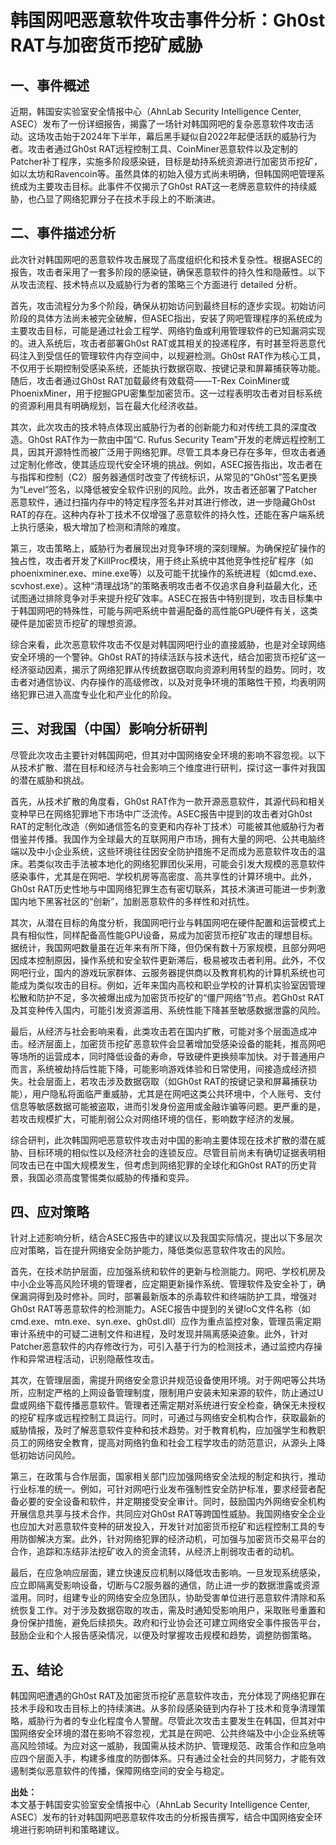 # 韩国网吧恶意软件攻击事件分析：Gh0st RAT与加密货币挖矿威胁

## 一、事件概述

   近期，韩国安实验室安全情报中心（AhnLab Security Intelligence Center, ASEC）发布了一份详细报告，揭露了一场针对韩国网吧的复杂恶意软件攻击活动。这场攻击始于2024年下半年，幕后黑手疑似自2022年起便活跃的威胁行为者。攻击者通过Gh0st RAT远程控制工具、CoinMiner恶意软件以及定制的Patcher补丁程序，实施多阶段感染链，目标是劫持系统资源进行加密货币挖矿，如以太坊和Ravencoin等。虽然具体的初始入侵方式尚未明确，但韩国网吧管理系统成为主要攻击目标。此事件不仅揭示了Gh0st RAT这一老牌恶意软件的持续威胁，也凸显了网络犯罪分子在技术手段上的不断演进。

## 二、事件描述分析

   此次针对韩国网吧的恶意软件攻击展现了高度组织化和技术复杂性。根据ASEC的报告，攻击者采用了一套多阶段的感染链，确保恶意软件的持久性和隐蔽性。以下从攻击流程、技术特点以及威胁行为者的策略三个方面进行 detailed 分析。

   首先，攻击流程分为多个阶段，确保从初始访问到最终目标的逐步实现。初始访问阶段的具体方法尚未被完全破解，但ASEC指出，安装了网吧管理程序的系统成为主要攻击目标，可能是通过社会工程学、网络钓鱼或利用管理软件的已知漏洞实现的。进入系统后，攻击者部署Gh0st RAT或其相关的投递程序，有时甚至将恶意代码注入到受信任的管理软件内存空间中，以规避检测。Gh0st RAT作为核心工具，不仅用于长期控制受感染系统，还能执行数据窃取、按键记录和屏幕捕获等功能。随后，攻击者通过Gh0st RAT加载最终有效载荷——T-Rex CoinMiner或PhoenixMiner，用于挖掘GPU密集型加密货币。这一过程表明攻击者对目标系统的资源利用具有明确规划，旨在最大化经济收益。

   其次，此次攻击的技术特点体现出威胁行为者的创新能力和对传统工具的深度改造。Gh0st RAT作为一款由中国“C. Rufus Security Team”开发的老牌远程控制工具，因其开源特性而被广泛用于网络犯罪。尽管工具本身已存在多年，但攻击者通过定制化修改，使其适应现代安全环境的挑战。例如，ASEC报告指出，攻击者在与指挥和控制（C2）服务器通信时改变了传统标识，从常见的“Gh0st”签名更换为“Level”签名，以降低被安全软件识别的风险。此外，攻击者还部署了Patcher恶意软件，通过扫描内存中的特定程序签名并对其进行修改，进一步隐藏Gh0st RAT的存在。这种内存补丁技术不仅增强了恶意软件的持久性，还能在客户端系统上执行感染，极大增加了检测和清除的难度。

   第三，攻击策略上，威胁行为者展现出对竞争环境的深刻理解。为确保挖矿操作的独占性，攻击者开发了KillProc模块，用于终止系统中其他竞争性挖矿程序（如phoenixminer.exe、mine.exe等）以及可能干扰操作的系统进程（如cmd.exe、scvhost.exe）。这种“清理战场”的策略表明攻击者不仅追求自身利益最大化，还试图通过排除竞争对手来提升挖矿效率。ASEC在报告中特别提到，攻击目标集中于韩国网吧的特殊性，可能与网吧系统中普遍配备的高性能GPU硬件有关，这类硬件是加密货币挖矿的理想资源。

   综合来看，此次恶意软件攻击不仅是对韩国网吧行业的直接威胁，也是对全球网络安全环境的一个警钟。Gh0st RAT的持续活跃与技术迭代，结合加密货币挖矿这一经济驱动因素，揭示了网络犯罪从传统数据窃取向资源利用转型的趋势。同时，攻击者对通信协议、内存操作的高级修改，以及对竞争环境的策略性干预，均表明网络犯罪已进入高度专业化和产业化的阶段。

## 三、对我国（中国）影响分析研判

   尽管此次攻击主要针对韩国网吧，但其对中国网络安全环境的影响不容忽视。以下从技术扩散、潜在目标和经济与社会影响三个维度进行研判，探讨这一事件对我国的潜在威胁和挑战。

   首先，从技术扩散的角度看，Gh0st RAT作为一款开源恶意软件，其源代码和相关变种早已在网络犯罪地下市场中广泛流传。ASEC报告中提到的攻击者对Gh0st RAT的定制化改造（例如通信签名的变更和内存补丁技术）可能被其他威胁行为者借鉴并传播。我国作为全球最大的互联网用户市场，拥有大量的网吧、公共电脑终端以及中小企业系统，这些环境往往因安全防护措施不足而成为恶意软件攻击的温床。若类似攻击手法被本地化的网络犯罪团伙采用，可能会引发大规模的恶意软件感染事件，尤其是在网吧、学校机房等高密度、高共享性的计算环境中。此外，Gh0st RAT历史性地与中国网络犯罪生态有密切联系，其技术演进可能进一步刺激国内地下黑客社区的“创新”，加剧恶意软件的多样性和对抗性。

   其次，从潜在目标的角度分析，我国网吧行业与韩国网吧在硬件配置和运营模式上具有相似性，同样配备高性能GPU设备，易成为加密货币挖矿攻击的理想目标。据统计，我国网吧数量虽在近年来有所下降，但仍保有数十万家规模，且部分网吧因成本控制原因，操作系统和安全软件更新滞后，极易被攻击者利用。此外，不仅网吧行业，国内的游戏玩家群体、云服务器提供商以及教育机构的计算机系统也可能成为类似攻击的目标。例如，近年来国内高校和职业学校的计算机实验室因管理松散和防护不足，多次被爆出成为加密货币挖矿的“僵尸网络”节点。若Gh0st RAT及其变种传入国内，可能引发资源滥用、系统性能下降甚至敏感数据泄露的风险。

   最后，从经济与社会影响来看，此类攻击若在国内扩散，可能对多个层面造成冲击。经济层面上，加密货币挖矿恶意软件会显著增加受感染设备的能耗，推高网吧等场所的运营成本，同时降低设备的寿命，导致硬件更换频率加快。对于普通用户而言，系统被劫持后性能下降，可能影响游戏体验和日常使用，间接造成经济损失。社会层面上，若攻击涉及数据窃取（如Gh0st RAT的按键记录和屏幕捕获功能），用户隐私将面临严重威胁，尤其是在网吧这类公共环境中，个人账号、支付信息等敏感数据可能被盗取，进而引发身份盗用或金融诈骗等问题。更严重的是，若攻击规模扩大，可能削弱公众对网络环境的信任，影响数字经济的发展。

   综合研判，此次韩国网吧恶意软件攻击对中国的影响主要体现在技术扩散的潜在威胁、目标环境的相似性以及经济社会的连锁反应。尽管目前尚未有确切证据表明相同攻击已在中国大规模发生，但考虑到网络犯罪的全球化和Gh0st RAT的历史背景，我国必须高度警惕类似威胁的传播和变异。

## 四、应对策略

   针对上述影响分析，结合ASEC报告中的建议以及我国实际情况，提出以下多层次应对策略，旨在提升网络安全防护能力，降低类似恶意软件攻击的风险。

   首先，在技术防护层面，应加强系统和软件的更新与检测能力。网吧、学校机房及中小企业等高风险环境的管理者，应定期更新操作系统、管理软件及安全补丁，确保漏洞得到及时修补。同时，部署最新版本的杀毒软件和终端防护工具，增强对Gh0st RAT等恶意软件的检测能力。ASEC报告中提到的关键IoC文件名称（如cmd.exe、mtn.exe、syn.exe、gh0st.dll）应作为重点监控对象，管理员需定期审计系统中的可疑二进制文件和进程，及时发现并隔离感染迹象。此外，针对Patcher恶意软件的内存修改行为，可引入基于行为的检测技术，通过监控内存操作和异常进程活动，识别隐蔽性攻击。

   其次，在管理层面，需提升网络安全意识并规范设备使用环境。对于网吧等公共场所，应制定严格的上网设备管理制度，限制用户安装未知来源的软件，防止通过U盘或网络下载传播恶意软件。管理者还需定期对系统进行安全检查，确保无未授权的挖矿程序或远程控制工具运行。同时，可通过与网络安全机构合作，获取最新的威胁情报，及时了解恶意软件变种和技术趋势。对于教育机构，应加强学生和教职员工的网络安全教育，提高对网络钓鱼和社会工程学攻击的防范意识，从源头上降低初始访问风险。

   第三，在政策与合作层面，国家相关部门应加强网络安全法规的制定和执行，推动行业标准的统一。例如，可针对网吧行业发布强制性安全防护标准，要求经营者配备必要的安全设备和软件，并定期接受安全审计。同时，鼓励国内外网络安全机构开展信息共享与技术合作，共同应对Gh0st RAT等跨国性威胁。我国网络安全企业也应加大对恶意软件变种的研发投入，开发针对加密货币挖矿和远程控制工具的专用防御解决方案。此外，针对网络犯罪的经济动机，可加强与加密货币交易平台的合作，追踪和冻结非法挖矿收入的资金流转，从经济上削弱攻击者的动机。

   最后，在应急响应层面，建立快速反应机制以降低攻击影响。一旦发现系统感染，应立即隔离受影响设备，切断与C2服务器的通信，防止进一步的数据泄露或资源滥用。同时，组建专业的网络安全应急团队，协助受害单位进行恶意软件清除和系统恢复工作。对于涉及数据窃取的攻击，需及时通知受影响用户，采取账号重置和身份保护措施，避免后续损失。政府和行业协会还可建立网络安全事件报告平台，鼓励企业和个人报告感染情况，以便及时掌握攻击规模和趋势，调整防御策略。

## 五、结论

   韩国网吧遭遇的Gh0st RAT及加密货币挖矿恶意软件攻击，充分体现了网络犯罪在技术手段和攻击目标上的持续演进。从多阶段感染链到内存补丁技术和竞争清理策略，威胁行为者的专业化程度令人警醒。尽管此次攻击主要发生在韩国，但其对中国网络安全环境的潜在影响不容忽视，尤其是在网吧、公共终端及中小企业系统等高风险领域。为应对这一威胁，我国需从技术防护、管理规范、政策合作和应急响应四个层面入手，构建多维度的防御体系。只有通过全社会的共同努力，才能有效遏制类似恶意软件的传播，保障网络空间的安全与稳定。

**出处：**  
本文基于韩国安实验室安全情报中心（AhnLab Security Intelligence Center, ASEC）发布的针对韩国网吧恶意软件攻击的分析报告撰写，结合中国网络安全环境进行影响研判和策略建议。